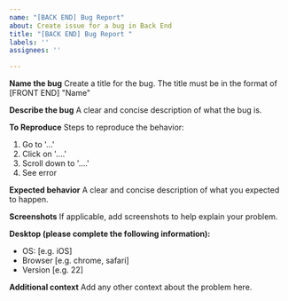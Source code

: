 ```yaml
---
name: "[BACK END] Bug Report"
about: Create issue for a bug in Back End
title: "[BACK END] Bug Report "
labels: ''
assignees: ''

---
```


**Name the bug**
Create a title for the bug. The title must be in the format of [FRONT END] "Name"

**Describe the bug**
A clear and concise description of what the bug is.

**To Reproduce**
Steps to reproduce the behavior:
1. Go to '...'
2. Click on '....'
3. Scroll down to '....'
4. See error

**Expected behavior**
A clear and concise description of what you expected to happen.

**Screenshots**
If applicable, add screenshots to help explain your problem.

**Desktop (please complete the following information):**
 - OS: [e.g. iOS]
 - Browser [e.g. chrome, safari]
 - Version [e.g. 22]

**Additional context**
Add any other context about the problem here.
